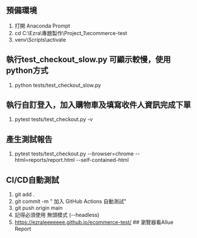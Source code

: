 ## 預備環境
1. 打開 Anaconda Prompt
2. cd C:\Ezra\專題製作\Project_1\ecommerce-test
3. venv\Scripts\activate

## 執行test_checkout_slow.py   可顯示較慢，使用python方式
1. python tests/test_checkout_slow.py

## 執行自訂登入，加入購物車及填寫收件人資訊完成下單
1. pytest tests/test_checkout.py -v

## 產生測試報告
1. pytest tests/test_checkout.py --browser=chrome --html=reports/report.html --self-contained-html

## CI/CD自動測試
1. git add .
2. git commit -m " 加入 GitHub Actions 自動測試"
3. git push origin main
4. 記得必須使用 無頭模式 (--headless)
5. https://ezraleeeeeee.github.io/ecommerce-test/     ## 瀏覽器看Allue Report
